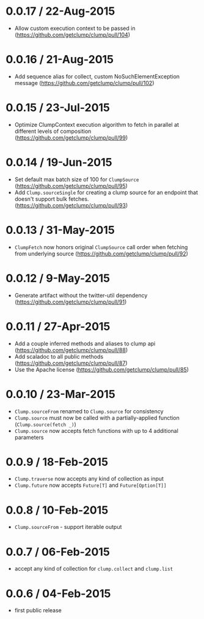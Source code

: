 # 0.0.17 / 22-Aug-2015

* Allow custom execution context to be passed in (https://github.com/getclump/clump/pull/104)

# 0.0.16 / 21-Aug-2015

* Add sequence alias for collect, custom NoSuchElementException message (https://github.com/getclump/clump/pull/102)

# 0.0.15 / 23-Jul-2015

* Optimize ClumpContext execution algorithm to fetch in parallel at different levels of composition (https://github.com/getclump/clump/pull/99)

# 0.0.14 / 19-Jun-2015

* Set default max batch size of 100 for `ClumpSource` (https://github.com/getclump/clump/pull/95)
* Add `Clump.sourceSingle` for creating a clump source for an endpoint that doesn't support bulk fetches. (https://github.com/getclump/clump/pull/93)

# 0.0.13 / 31-May-2015

* `ClumpFetch` now honors original `ClumpSource` call order when fetching from underlying source (https://github.com/getclump/clump/pull/92)

# 0.0.12 / 9-May-2015

* Generate artifact without the twitter-util dependency (https://github.com/getclump/clump/pull/91)

# 0.0.11 / 27-Apr-2015

* Add a couple inferred methods and aliases to clump api (https://github.com/getclump/clump/pull/88)
* Add scaladoc to all public methods (https://github.com/getclump/clump/pull/87)
* Use the Apache license (https://github.com/getclump/clump/pull/85)

# 0.0.10 / 23-Mar-2015

* `Clump.sourceFrom` renamed to `Clump.source` for consistency
* `Clump.source` must now be called with a partially-applied function (`Clump.source(fetch _)`)
* `Clump.source` now accepts fetch functions with up to 4 additional parameters

# 0.0.9 / 18-Feb-2015

* `Clump.traverse` now accepts any kind of collection as input
* `Clump.future` now accepts `Future[T]` and `Future[Option[T]]`

# 0.0.8 / 10-Feb-2015

* `Clump.sourceFrom` - support iterable output

# 0.0.7 / 06-Feb-2015

* accept any kind of collection for `clump.collect` and `clump.list`

# 0.0.6 / 04-Feb-2015

* first public release
